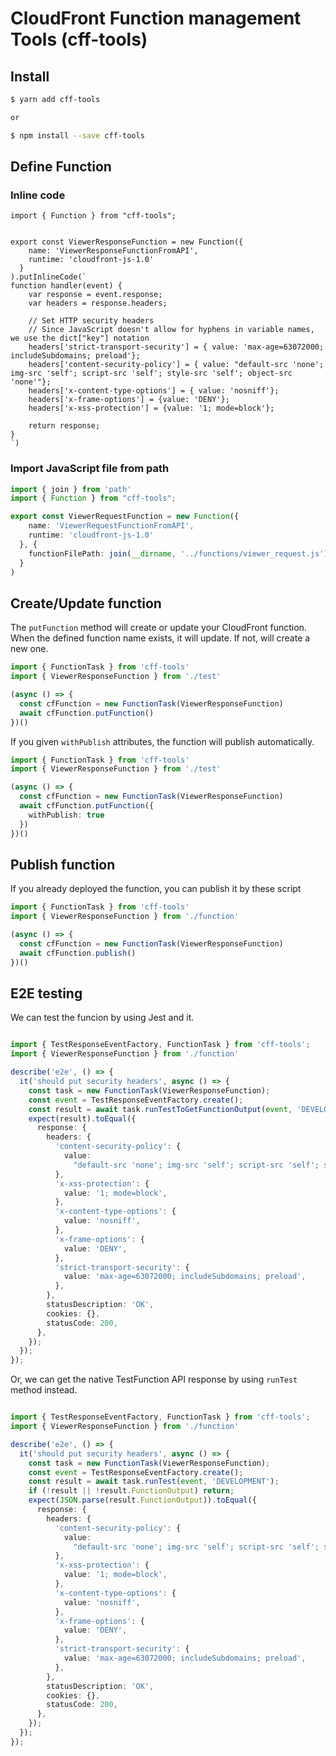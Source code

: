 # CloudFront Function management Tools (cff-tools)

## Install

```bash
$ yarn add cff-tools

or

$ npm install --save cff-tools
```

## Define Function


### Inline code

```typesctipt
import { Function } from "cff-tools";


export const ViewerResponseFunction = new Function({
    name: 'ViewerResponseFunctionFromAPI',
    runtime: 'cloudfront-js-1.0'
  }
).putInlineCode(`
function handler(event) {
    var response = event.response;
    var headers = response.headers;

    // Set HTTP security headers
    // Since JavaScript doesn't allow for hyphens in variable names, we use the dict["key"] notation 
    headers['strict-transport-security'] = { value: 'max-age=63072000; includeSubdomains; preload'}; 
    headers['content-security-policy'] = { value: "default-src 'none'; img-src 'self'; script-src 'self'; style-src 'self'; object-src 'none'"}; 
    headers['x-content-type-options'] = { value: 'nosniff'}; 
    headers['x-frame-options'] = {value: 'DENY'}; 
    headers['x-xss-protection'] = {value: '1; mode=block'}; 

    return response;
}
`)
```

### Import JavaScript file from path

```typescript
import { join } from 'path'
import { Function } from "cff-tools";

export const ViewerRequestFunction = new Function({
    name: 'ViewerRequestFunctionFromAPI',
    runtime: 'cloudfront-js-1.0'
  }, {
    functionFilePath: join(__dirname, '../functions/viewer_request.js')
  }
)
```

## Create/Update function

The `putFunction` method will create or update your CloudFront function.
When the defined function name exists, it will update.
If not, will create a new one.

```typescript
import { FunctionTask } from 'cff-tools'
import { ViewerResponseFunction } from './test'

(async () => {
  const cfFunction = new FunctionTask(ViewerResponseFunction)
  await cfFunction.putFunction()
})()
```

If you given `withPublish` attributes, the function will publish automatically.

```typescript
import { FunctionTask } from 'cff-tools'
import { ViewerResponseFunction } from './test'

(async () => {
  const cfFunction = new FunctionTask(ViewerResponseFunction)
  await cfFunction.putFunction({
    withPublish: true
  })
})()
```


## Publish function

If you already deployed the function, you can publish it by these script

```typescript
import { FunctionTask } from 'cff-tools'
import { ViewerResponseFunction } from './function'

(async () => {
  const cfFunction = new FunctionTask(ViewerResponseFunction)
  await cfFunction.publish()
})()
```

## E2E testing

We can test the funcion by using Jest and it.


```typescript

import { TestResponseEventFactory, FunctionTask } from 'cff-tools';
import { ViewerResponseFunction } from './function'

describe('e2e', () => {
  it('should put security headers', async () => {
    const task = new FunctionTask(ViewerResponseFunction);
    const event = TestResponseEventFactory.create();
    const result = await task.runTestToGetFunctionOutput(event, 'DEVELOPMENT');
    expect(result).toEqual({
      response: {
        headers: {
          'content-security-policy': {
            value:
              "default-src 'none'; img-src 'self'; script-src 'self'; style-src 'self'; object-src 'none'",
          },
          'x-xss-protection': {
            value: '1; mode=block',
          },
          'x-content-type-options': {
            value: 'nosniff',
          },
          'x-frame-options': {
            value: 'DENY',
          },
          'strict-transport-security': {
            value: 'max-age=63072000; includeSubdomains; preload',
          },
        },
        statusDescription: 'OK',
        cookies: {},
        statusCode: 200,
      },
    });
  });
});

```


Or, we can get the native TestFunction API response by using `runTest` method instead.

```typescript

import { TestResponseEventFactory, FunctionTask } from 'cff-tools';
import { ViewerResponseFunction } from './function'

describe('e2e', () => {
  it('should put security headers', async () => {
    const task = new FunctionTask(ViewerResponseFunction);
    const event = TestResponseEventFactory.create();
    const result = await task.runTest(event, 'DEVELOPMENT');
    if (!result || !result.FunctionOutput) return;
    expect(JSON.parse(result.FunctionOutput)).toEqual({
      response: {
        headers: {
          'content-security-policy': {
            value:
              "default-src 'none'; img-src 'self'; script-src 'self'; style-src 'self'; object-src 'none'",
          },
          'x-xss-protection': {
            value: '1; mode=block',
          },
          'x-content-type-options': {
            value: 'nosniff',
          },
          'x-frame-options': {
            value: 'DENY',
          },
          'strict-transport-security': {
            value: 'max-age=63072000; includeSubdomains; preload',
          },
        },
        statusDescription: 'OK',
        cookies: {},
        statusCode: 200,
      },
    });
  });
});

```
